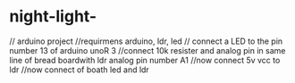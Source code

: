 # night-light-
// arduino project 
//requirmens arduino, ldr, led 
// connect a LED to the pin number 13 of arduino unoR 3
//connect 10k resister and analog pin in same line of bread boardwith ldr analog pin number A1
//now connect 5v vcc to ldr 
//now connect of boath led and ldr 
